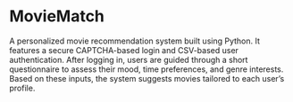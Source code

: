 # MovieMatch
A personalized movie recommendation system built using Python. It features a secure CAPTCHA-based login and CSV-based user authentication. After logging in, users are guided through a short questionnaire to assess their mood, time preferences, and genre interests. Based on these inputs, the system suggests movies tailored to each user’s profile.
